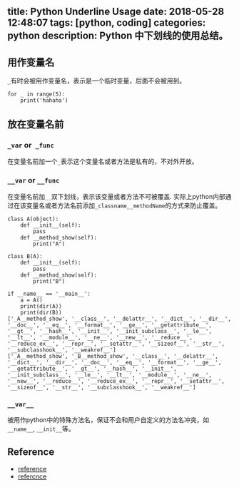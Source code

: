 title: Python Underline Usage
date: 2018-05-28 12:48:07
tags: [python, coding]
categories: python
description: Python 中下划线的使用总结。
---

## 用作变量名

`_`有时会被用作变量名，表示是一个临时变量，后面不会被用到。

```
for _ in range(5):
    print('hahaha')
```

## 放在变量名前

### `_var` or` _func`

在变量名前加一个`_`表示这个变量名或者方法是私有的，不对外开放。

### `__var` or `__func`

在变量名前加`__`双下划线，表示该变量或者方法不可被覆盖. 实际上python内部通过在该变量名或者方法名前添加`_classname__methodName`的方式来防止覆盖。

```
class A(object):
    def __init__(self):
        pass
    def __method_show(self):
        print("A")

class B(A):
    def __init__(self):
        pass
    def __method_show(self):
        print("B")

if __name__ == '__main__':
    a = A()
    print(dir(A))
    print(dir(B))
['_A__method_show', '__class__', '__delattr__', '__dict__', '__dir__', '__doc__', '__eq__', '__format__', '__ge__', '__getattribute__', '__gt__', '__hash__', '__init__', '__init_subclass__', '__le__', '__lt__', '__module__', '__ne__', '__new__', '__reduce__', '__reduce_ex__', '__repr__', '__setattr__', '__sizeof__', '__str__', '__subclasshook__', '__weakref__']
['_A__method_show', '_B__method_show', '__class__', '__delattr__', '__dict__', '__dir__', '__doc__', '__eq__', '__format__', '__ge__', '__getattribute__', '__gt__', '__hash__', '__init__', '__init_subclass__', '__le__', '__lt__', '__module__', '__ne__', '__new__', '__reduce__', '__reduce_ex__', '__repr__', '__setattr__', '__sizeof__', '__str__', '__subclasshook__', '__weakref__']

```

### `__var__` 

被用作python中的特殊方法名，保证不会和用户自定义的方法名冲突，如`__name__`, `__init__`等。

## Reference 

- [reference](http://python.jobbole.com/81129/)
- [refercnce](http://www.cnblogs.com/coder2012/p/4423356.html)
